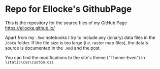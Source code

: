 ﻿# Repo for Ellocke's GithubPageThis is the repository for the source files of my GitHub Page https://ellocke.github.io/Apart from my `.Rmd` notebooks I try to include any (binary) data files in the `/data` folder. If the file size is too large (i.e. raster map files), the data's source is documented in the `.Rmd` and the post.You can find the modifications to the site's theme ("Theme-Even") in `\static\css\custom.css`